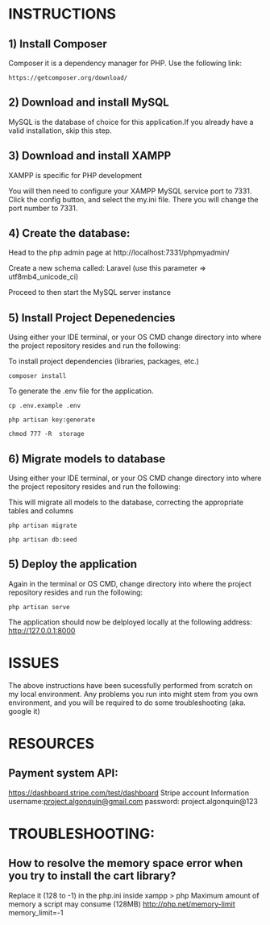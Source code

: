 # INSTRUCTIONS

## 1) Install Composer

Composer it is a dependency manager for PHP. Use the following link:

```
https://getcomposer.org/download/ 
```

## 2) Download and install MySQL

MySQL is the database of choice for this application.If you already have a valid installation, skip this step.

## 3) Download and install XAMPP

XAMPP is specific for PHP development

You will then need to configure your XAMPP MySQL service port to 7331. Click the config button, and select the my.ini file. There you will change
the port number to 7331. 

## 4) Create the database:

Head to the php admin page at http://localhost:7331/phpmyadmin/

Create a new schema called: Laravel (use this parameter => utf8mb4_unicode_ci)


Proceed to then start the MySQL server instance

## 5) Install Project Depenedencies

Using either your IDE terminal, or your OS CMD change directory into where the project repository resides and run the following:

To install project dependencies (libraries, packages, etc.)

```
composer install
```

To generate the .env file for the application.

```
cp .env.example .env

php artisan key:generate

chmod 777 -R  storage
```

## 6) Migrate models to database

Using either your IDE terminal, or your OS CMD change directory into where the project repository resides and run the following:

This will migrate all models to the database, correcting the appropriate tables and columns

```
php artisan migrate

php artisan db:seed
```

## 5) Deploy the application

Again in the terminal or OS CMD, change directory into where the project repository resides and run the following:

```
php artisan serve
```

The application should now be delployed locally at the following address: http://127.0.0.1:8000

# ISSUES

The above instructions have been sucessfully performed from scratch on my local environment. Any problems you run into might stem
from you own environment, and you will be required to do some troubleshooting (aka. google it)


# RESOURCES

## Payment system API: 
https://dashboard.stripe.com/test/dashboard
Stripe account Information 
username:project.algonquin@gmail.com
password: project.algonquin@123

# TROUBLESHOOTING:

## How to resolve the memory space error when you try to install the cart library?

Replace it (128 to -1) in the php.ini inside xampp > php
Maximum amount of memory a script may consume (128MB)
http://php.net/memory-limit
memory_limit=-1
